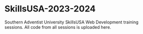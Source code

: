 # SkillsUSA-2023-2024
Southern Adventist University SkillsUSA Web Development training sessions. All code from all sessions is uploaded here.
